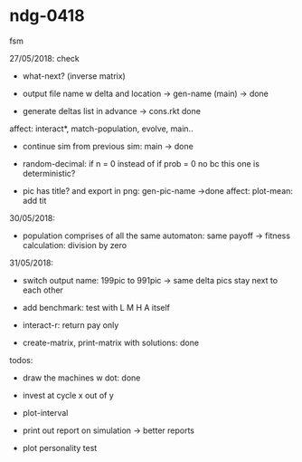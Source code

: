 # ndg-0418
fsm

27/05/2018: check

- what-next? (inverse matrix)

- output file name w delta and location -> gen-name (main) -> done

- generate deltas list in advance -> cons.rkt done

affect: interact*, match-population, evolve, main..

- continue sim from previous sim: main -> done

- random-decimal: if n = 0 instead of if prob = 0
no bc this one is deterministic?

- pic has title? and export in png: gen-pic-name ->done
affect: plot-mean: add tit

30/05/2018: 

- population comprises of all the same automaton: same payoff -> fitness calculation: division by zero

31/05/2018:

- switch output name: 199pic to 991pic -> same delta pics stay next to each other

- add benchmark: test with L M H A itself



- interact-r: return pay only
- create-matrix, print-matrix with solutions: done


todos:

- draw the machines w dot: done

- invest at cycle x out of y

- plot-interval

- print out report on simulation -> better reports

- plot personality test

